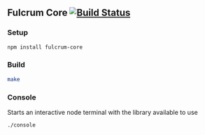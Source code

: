 ## Fulcrum Core [![Build Status](https://secure.travis-ci.org/fulcrumapp/fulcrum-core.svg)](http://travis-ci.org/fulcrumapp/fulcrum-core)

### Setup

```sh
npm install fulcrum-core
```

### Build

```sh
make
```

### Console

Starts an interactive node terminal with the library available to use

```sh
./console
```
